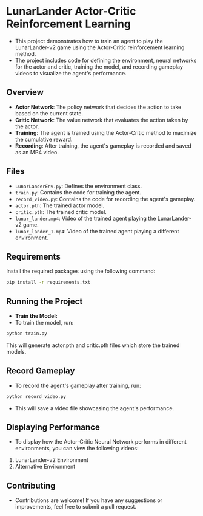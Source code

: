 # LunarLander Actor-Critic Reinforcement Learning

- This project demonstrates how to train an agent to play the LunarLander-v2 game using the Actor-Critic reinforcement learning method. 
- The project includes code for defining the environment, neural networks for the actor and critic, training the model, and recording gameplay videos to visualize the agent's performance.

## Overview

- **Actor Network**: The policy network that decides the action to take based on the current state.
- **Critic Network**: The value network that evaluates the action taken by the actor.
- **Training**: The agent is trained using the Actor-Critic method to maximize the cumulative reward.
- **Recording**: After training, the agent's gameplay is recorded and saved as an MP4 video.

## Files

- `LunarLanderEnv.py`: Defines the environment class.
- `train.py`: Contains the code for training the agent.
- `record_video.py`: Contains the code for recording the agent's gameplay.
- `actor.pth`: The trained actor model.
- `critic.pth`: The trained critic model.
- `lunar_lander.mp4`: Video of the trained agent playing the LunarLander-v2 game.
- `lunar_lander_1.mp4`: Video of the trained agent playing a different environment.

## Requirements

Install the required packages using the following command:

```bash
pip install -r requirements.txt
```


## Running the Project
- **Train the Model:**
- To train the model, run:
```bash
python train.py
```
This will generate actor.pth and critic.pth files which store the trained models.

## Record Gameplay
  - To record the agent's gameplay after training, run:

```bash
python record_video.py
```
- This will save a video file showcasing the agent's performance.

## Displaying Performance
- To display how the Actor-Critic Neural Network performs in different environments, you can view the following videos:
1. LunarLander-v2 Environment
2. Alternative Environment

## Contributing
- Contributions are welcome! If you have any suggestions or improvements, feel free to submit a pull request.
